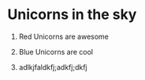 ﻿# Unicorns in the sky

1. Red Unicorns are awesome 

2. Blue Unicorns are cool

3. adlkjfaldkfj;adkfj;dkfj
